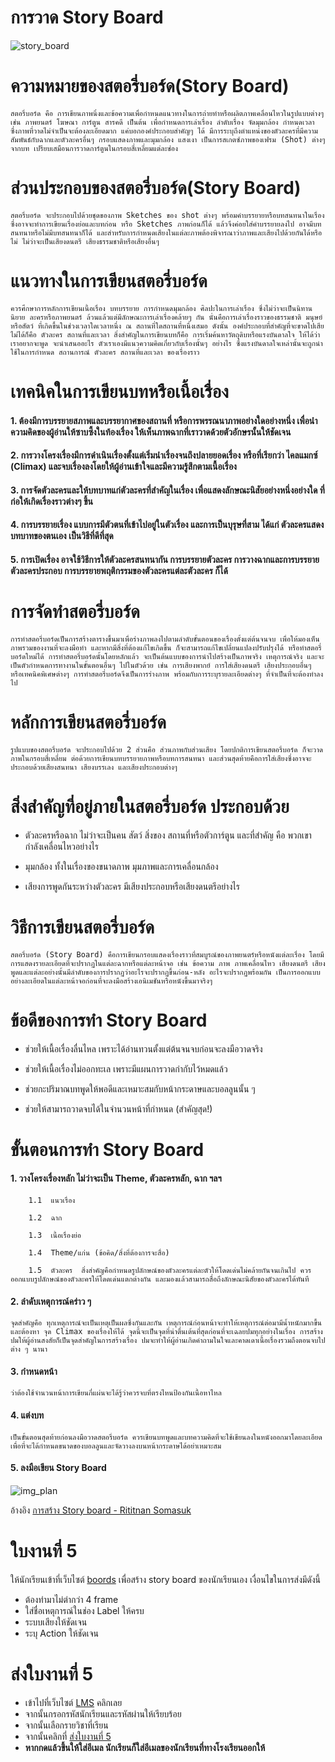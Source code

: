 
# การวาด Story Board
![story_board](https://graphicbuffet.co.th/wp-content/uploads/2018/07/kenneth_chan_storyboard001.png)

# ความหมายของสตอรี่บอร์ด(Story Board)

	สตอรี่บอร์ด คือ การเขียนภาพนิ่งและข้อความเพื่อกำหนดแนวทางในการถ่ายทำหรือผลิตภาพเคลื่อนไหวในรูปแบบต่างๆ เช่น ภาพยนตร์ โฆษณา การ์ตูน สารคดี เป็นต้น เพื่อกำหนดการเล่าเรื่อง ลำดับเรื่อง จัดมุมกล้อง กำหนดเวลา ซึ่งภาพที่วาดไม่จำเป็นจะต้องละเอียดมาก แค่บอกองค์ประกอบสำคัญๆ ได้ มีการระบุถึงตำแหน่งของตัวละครที่มีความสัมพันธ์กับฉากและตัวละครอื่นๆ กรอบแสดงภาพและมุมกล้อง แสงเงา เป็นการสเกตซ์ภาพของเฟรม (Shot) ต่างๆ จากบท เปรียบเสมือนการวาดการ์ตูนในกรอบสี่เหลี่ยมแต่ละช่อง

# ส่วนประกอบของสตอรี่บอร์ด(Story Board)

	สตอรี่บอร์ด จะประกอบไปด้วยชุดของภาพ Sketches ของ shot ต่างๆ พร้อมคำบรรยายหรือบทสนทนาในเรื่อง ซึ่งอาจจะทำการเขียนเรื่องย่อและบทก่อน หรือ Sketches ภาพก่อนก็ได้ แล้วจึงค่อยใส่คำบรรยายลงไป อาจมีบทสนทนาหรือไม่มีบทสนทนาก็ได้ และสำหรับการกำหนดเสียงในแต่ละภาพต้องพิจารณาว่าภาพและเสียงไปด้วยกันได้หรือไม่ ไม่ว่าจะเป็นเสียงดนตรี เสียงธรรมชาติหรือเสียงอื่นๆ

# แนวทางในการเขียนสตอรี่บอร์ด

	ควรศึกษาการหลักการเขียนเนื้อเรื่อง บทบรรยาย การกำหนดมุมกล้อง ศิลปะในการเล่าเรื่อง ซึ่งไม่ว่าจะเป็นนิทาน นิยาย ละครหรือภาพยนตร์ ล้วนแล้วแต่มีลักษณะการเล่าเรื่องคล้ายๆ กัน นั่นคือการเล่าเรื่องราวของธรรมชาติ มนุษย์หรือสัตว์ ที่เกิดขึ้นในช่วงเวลาใดเวลาหนึ่ง ณ สถานที่ใดสถานที่หนึ่งเสมอ ดังนั้น องค์ประกอบที่สำคัญที่จะขาดไปเสียไม่ได้ก็คือ ตัวละคร สถานที่และเวลา สิ่งสำคัญในการเขียนบทก็คือ การเริ่มค้นหาวัตถุดิบหรือแรงบันดาลใจ ให้ได้ว่า เราอยากจะพูด จะนำเสนออะไร ตัวเราเองมีแนวความคิดเกี่ยวกับเรื่องนั้นๆ อย่างไร ซึ่งแรงบันดาลใจเหล่านั้นจะถูกนำใช้ในการกำหนด สถานการณ์ ตัวละคร สถานที่และเวลา ของเรื่องราว

# เทคนิคในการเขียนบทหรือเนื้อเรื่อง

#### 1. ต้องมีการบรรยายสภาพและบรรยากาศของสถานที่ หรือการพรรณนาภาพอย่างใดอย่างหนึ่ง เพื่อนำความคิดของผู้อ่านให้ซาบซึ้งในท้องเรื่อง ให้เห็นภาพฉากที่เราวาดด้วยตัวอักษรนั้นให้ชัดเจน

#### 2. การวางโครงเรื่องมีการดำเนินเรื่องตั้งแต่เริ่มนำเรื่องจนถึงปลายยอดเรื่อง หรือที่เรียกว่า ไคลแมกซ์ (Climax) และจบเรื่องลงโดยให้ผู้อ่านเข้าใจและมีความรู้สึกตามเนื้อเรื่อง

#### 3. การจัดตัวละครและให้บทบาทแก่ตัวละครที่สำคัญในเรื่อง เพื่อแสดงลักษณะนิสัยอย่างหนึ่งอย่างใด ที่ก่อให้เกิดเรื่องราวต่างๆ ขึ้น

#### 4. การบรรยายเรื่อง แบบการมีตัวตนที่เข้าไปอยู่ในตัวเรื่อง และการเป็นบุรุษที่สาม ได้แก่ ตัวละครแสดงบทบาทของตนเอง เป็นวิธีที่ดีที่สุด

#### 5. การเปิดเรื่อง อาจใช้วิธีการให้ตัวละครสนทนากัน การบรรยายตัวละคร การวางฉากและการบรรยายตัวละครประกอบ การบรรยายพฤติกรรมของตัวละครแต่ละตัวละคร ก็ได้

# การจัดทำสตอรี่บอร์ด

	การทำสตอรี่บอร์ดเป็นการสร้างตารางขึ้นมาเพื่อร่างภาพลงไปตามลำดับขั้นตอนของเรื่องตั้งแต่ต้นจนจบ เพื่อให้มองเห็นภาพรวมของงานที่จะลงมือทำ และหากมีสิ่งที่ต้องแก้ไขเกิดขึ้น ก็จะสามารถแก้ไขเปลี่ยนแปลงปรับปรุงได้ หรือทำสตอรี่บอร์ดใหม่ได้ การทำสตอรี่บอร์ดนั้นโดยหลักแล้ว จะเป็นต้นแบบของการนำไปสร้างเป็นภาพจริง เหตุการณ์จริง และจะเป็นตัวกำหนดการทางานในขั้นตอนอื่นๆ ไปในตัวด้วย เช่น การเสียงพากย์ การใส่เสียงดนตรี เสียงประกอบอื่นๆ หรือเทคนิคพิเศษต่างๆ การทำสตอรี่บอร์ดจึงเป็นการร่างภาพ พร้อมกับการระบุรายละเอียดต่างๆ ที่จำเป็นที่จะต้องทำลงไป

# หลักการเขียนสตอรี่บอร์ด

	รูปแบบของสตอรี่บอร์ด จะประกอบไปด้วย 2 ส่วนคือ ส่วนภาพกับส่วนเสียง โดยปกติการเขียนสตอรี่บอร์ด ก็จะวาดภาพในกรอบสี่เหลี่ยม ต่อด้วยการเขียนบทบรรยายภาพหรือบทการสนทนา และส่วนสุดท้ายคือการใส่เสียงซึ่งอาจจะประกอบด้วยเสียงสนทนา เสียงบรรเลง และเสียงประกอบต่างๆ

# สิ่งสำคัญที่อยู่ภายในสตอรี่บอร์ด ประกอบด้วย

* ตัวละครหรือฉาก ไม่ว่าจะเป็นคน สัตว์ สิ่งของ สถานที่หรือตัวการ์ตูน และที่สำคัญ คือ พวกเขากำลังเคลื่อนไหวอย่างไร

* มุมกล้อง ทั้งในเรื่องของขนาดภาพ มุมภาพและการเคลื่อนกล้อง

* เสียงการพูดกันระหว่างตัวละคร มีเสียงประกอบหรือเสียงดนตรีอย่างไร

# วิธีการเขียนสตอรี่บอร์ด

	สตอรี่บอร์ด (Story Board) คือการเขียนกรอบแสดงเรื่องราวที่สมบูรณ์ของภาพยนตร์หรือหนังแต่ละเรื่อง โดยมีการแสดงรายละเอียดที่จะปรากฏในแต่ละฉากหรือแต่ละหน้าจอ เช่น ข้อความ ภาพ ภาพเคลื่อนไหว เสียงดนตรี เสียงพูดและแต่ละอย่างนั้นมีลำดับของการปรากฏว่าอะไรจะปรากฏขึ้นก่อน-หลัง อะไรจะปรากฏพร้อมกัน เป็นการออกแบบอย่างละเอียดในแต่ละหน้าจอก่อนที่จะลงมือสร้างเอนิเมชันหรือหนังขึ้นมาจริงๆ

# ข้อดีของการทำ Story Board

* ช่วยให้เนื้อเรื่องลื่นไหล เพราะได้อ่านทวนตั้งแต่ต้นจนจบก่อนจะลงมือวาดจริง

* ช่วยให้เนื้อเรื่องไม่ออกทะเล เพราะมีแผนการวาดกำกับไว้หมดแล้ว

* ช่วยกะปริมาณบทพูดให้พอดีและเหมาะสมกับหน้ากระดาษและบอลลูนนั้น ๆ

* ช่วยให้สามารถวาดจบได้ในจำนวนหน้าที่กำหนด (สำคัญสุด!)

# ขั้นตอนการทำ Story Board

#### 1.  วางโครงเรื่องหลัก ไม่ว่าจะเป็น Theme, ตัวละครหลัก, ฉาก ฯลฯ
```
	1.1  แนวเรื่อง
```

```
	1.2  ฉาก
```

```
	1.3  เนื้อเรื่องย่อ
```

```
	1.4  Theme/แก่น (ข้อคิด/สิ่งที่ต้องการจะสื่อ)
```

```
	1.5  ตัวละคร  สิ่งสำคัญคือกำหนดรูปลักษณ์ของตัวละครแต่ละตัวให้โดดเด่นไม่คล้ายกันจนเกินไป ควรออกแบบรูปลักษณ์ของตัวละครให้โดดเด่นแตกต่างกัน และมองแล้วสามารถสื่อถึงลักษณะนิสัยของตัวละครได้ทันที
```


#### 2.  ลำดับเหตุการณ์คร่าว ๆ
	จุดสำคัญคือ ทุกเหตุการณ์จะเป็นเหตุเป็นผลซึ่งกันและกัน เหตุการณ์ก่อนหน้าจะทำให้เหตุการณ์ต่อมามีน้ำหนักมากขึ้น และต้องหา จุด Climax ของเรื่องให้ได้ จุดนี้จะเป็นจุดที่น่าตื่นเต้นที่สุดก่อนที่จะเฉลยปมทุกอย่างในเรื่อง การสร้างปมให้ผู้อ่านสงสัยก็เป็นจุดสำคัญในการสร้างเรื่อง ปมจะทำให้ผู้อ่านเกิดคำถามในใจและคาดเดาเนื้อเรื่องรวมถึงตอนจบไปต่าง ๆ นานา
	
#### 3. กำหนดหน้า
	ว่าต้องใช้จำนวนหน้าการเขียนกี่แผ่นจะได้รู้ว่าควรจบที่ตรงไหนป้องกันเนื้อหาไหล
	
#### 4. แต่งบท
	เป็นขั้นตอนสุดท้ายก่อนลงมือวาดสตอรี่บอร์ด ควรเขียนบทพูดและบทความคิดที่จะใช้เขียนลงในหนังออกมาโดยละเอียดเพื่อที่จะได้กำหนดขนาดของบอลลูนและจัดวางลงบนหน้ากระดาษได้อย่าเหมาะสม

#### 5. ลงมือเขียน Story Board 
![img_plan](https://sites.google.com/a/thoengwit.ac.th/korbkid/_/rsrc/1467137535995/khorng-ngan-khxmphiwtexr/story1.JPG)

อ้างอิง [การสร้าง Story board - Rititnan Somasuk](https://sites.google.com/site/khruthim/kar-srang-story-board)


# ใบงานที่ 5
		 
ให้นักเรียนเข้าที่เว็บไซต์ [boords](https://boords.com/) เพื่อสร้าง story board ของนักเรียนเอง
เงื่อนไขในการส่งมีดังนี้
* ต้องทำมาไม่ตำกว่า 4 frame
* ใส่ชื่อเหตุการณ์ในช่อง Label ให้ครบ
* ระบบเสียงให้ชัดเจน
* ระบุ Action ให้ชัดเจน
# ส่งใบงานที่ 5 
* เข้าไปที่เว็บไซต์ [LMS](https://lms.wk18k.online/logout) คลิกเลย
* จากนั้นกรอกรหัสนักเรียนและรหัสผ่านให้เรียบร้อย
* จากนั้นเลือกรายวิชาที่เรียน
* จากนั้นคลิกที่ [ส่งใบงานที่ 5](https://mail.google.com/mail/?view=cm&fs=1&tf=1&to=porton555@kpv.ac.th&su=%E0%B8%A7%E0%B8%B1%E0%B8%8A%E0%B8%81%E0%B8%A3%20%E0%B8%9A%E0%B8%B8%E0%B8%95%E0%B8%A3%E0%B9%8C%E0%B8%94%E0%B8%B5%E0%B8%A7%E0%B8%87%E0%B8%A9%E0%B9%8C%20%E0%B8%AA%E0%B9%88%E0%B8%87%E0%B9%83%E0%B8%9A%E0%B8%87%E0%B8%B2%E0%B8%99%E0%B8%97%E0%B8%B5%E0%B9%88%205%20%E0%B8%A7%E0%B8%B4%E0%B8%8A%E0%B8%B2%20%E0%B9%80%E0%B8%97%E0%B8%84%E0%B9%82%E0%B8%99%E0%B9%82%E0%B8%A5%E0%B8%A2%E0%B8%B5(%E0%B9%80%E0%B8%9E%E0%B8%B4%E0%B9%88%E0%B8%A1%E0%B9%80%E0%B8%95%E0%B8%B4%E0%B8%A1)%20%E0%B8%A1.5&body=%E0%B8%8A%E0%B8%B7%E0%B9%88%E0%B8%AD%20%E0%B8%A7%E0%B8%B1%E0%B8%8A%E0%B8%81%E0%B8%A3%20%E0%B8%9A%E0%B8%B8%E0%B8%95%E0%B8%A3%E0%B9%8C%E0%B8%94%E0%B8%B5%E0%B8%A7%E0%B8%87%E0%B8%A9%E0%B9%8C%0A%E0%B8%AA%E0%B9%88%E0%B8%87%E0%B9%83%E0%B8%9A%E0%B8%87%E0%B8%B2%E0%B8%99%E0%B8%97%E0%B8%B5%E0%B9%88%205%0A%E0%B8%A7%E0%B8%B4%E0%B8%8A%E0%B8%B2%20%E0%B9%80%E0%B8%97%E0%B8%84%E0%B9%82%E0%B8%99%E0%B9%82%E0%B8%A5%E0%B8%A2%E0%B8%B5(%E0%B9%80%E0%B8%9E%E0%B8%B4%E0%B9%88%E0%B8%A1%E0%B9%80%E0%B8%95%E0%B8%B4%E0%B8%A1)%20%E0%B8%A3%E0%B8%B0%E0%B8%94%E0%B8%B1%E0%B8%9A%E0%B8%8A%E0%B8%B1%E0%B9%89%E0%B8%99%20%E0%B8%A1.5%0A---%E0%B8%81%E0%B9%88%E0%B8%AD%E0%B8%99%E0%B8%AA%E0%B9%88%E0%B8%87%E0%B8%95%E0%B8%A3%E0%B8%A7%E0%B8%88%E0%B8%AA%E0%B8%AD%E0%B8%9A%E0%B8%AD%E0%B8%B5%E0%B9%80%E0%B8%A1%E0%B8%A5%E0%B8%82%E0%B8%AD%E0%B8%87%E0%B8%99%E0%B8%B1%E0%B8%81%E0%B9%80%E0%B8%A3%E0%B8%B5%E0%B8%A2%E0%B8%99%E0%B8%A7%E0%B9%88%E0%B8%B2%E0%B9%83%E0%B8%8A%E0%B9%88%E0%B8%AD%E0%B8%B5%E0%B9%80%E0%B8%A1%E0%B8%A5%20porton007@kpv.ac.th%20%E0%B8%AB%E0%B8%A3%E0%B8%B7%E0%B8%AD%E0%B9%84%E0%B8%A1%E0%B9%88------%E0%B8%AB%E0%B8%B2%E0%B8%81%E0%B8%9E%E0%B8%9A%E0%B8%A7%E0%B9%88%E0%B8%B2%E0%B9%84%E0%B8%A1%E0%B9%88%E0%B9%83%E0%B8%8A%E0%B9%88%E0%B8%AD%E0%B8%AD%E0%B8%81%E0%B8%88%E0%B8%B2%E0%B8%81%E0%B8%A3%E0%B8%B0%E0%B8%9A%E0%B8%9A%E0%B8%94%E0%B9%89%E0%B8%A7%E0%B8%A2%E0%B8%A5%E0%B8%B4%E0%B8%87%E0%B8%81%E0%B9%8C%20---%0A---%20https://t.ly/QwE_%20---)
*  **หากกดแล้วขึ้นให้ใส่อีเมล นักเรียนก็ใส่อีเมลของนักเรียนที่ทางโรงเรียนออกให้**
